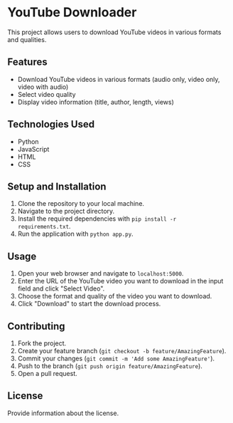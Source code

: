 # YouTube Downloader

This project allows users to download YouTube videos in various formats and qualities.

## Features

- Download YouTube videos in various formats (audio only, video only, video with audio)
- Select video quality
- Display video information (title, author, length, views)

## Technologies Used

- Python
- JavaScript
- HTML
- CSS

## Setup and Installation

1. Clone the repository to your local machine.
2. Navigate to the project directory.
3. Install the required dependencies with `pip install -r requirements.txt`.
4. Run the application with `python app.py`.

## Usage

1. Open your web browser and navigate to `localhost:5000`.
2. Enter the URL of the YouTube video you want to download in the input field and click "Select Video".
3. Choose the format and quality of the video you want to download.
4. Click "Download" to start the download process.

## Contributing

1. Fork the project.
2. Create your feature branch (`git checkout -b feature/AmazingFeature`).
3. Commit your changes (`git commit -m 'Add some AmazingFeature'`).
4. Push to the branch (`git push origin feature/AmazingFeature`).
5. Open a pull request.

## License

Provide information about the license.